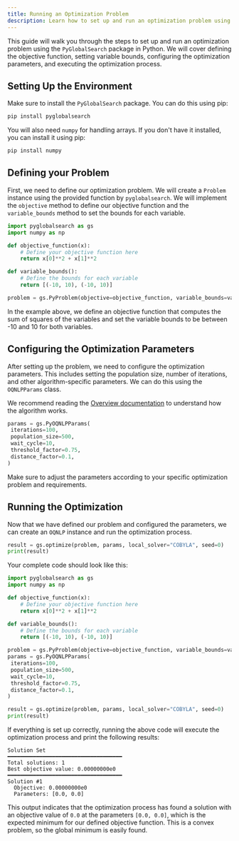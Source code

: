 ```yaml
---
title: Running an Optimization Problem
description: Learn how to set up and run an optimization problem using PyGlobalSearch
---
```


This guide will walk you through the steps to set up and run an optimization problem using the
`PyGlobalSearch` package in Python. We will cover defining the objective function, setting variable bounds,
configuring the optimization parameters, and executing the optimization process.

## Setting Up the Environment

Make sure to install the `PyGlobalSearch` package. You can do this using pip:

```bash
pip install pyglobalsearch
```

You will also need `numpy` for handling arrays. If you don't have it installed, you can install it using pip:

```bash
pip install numpy
```

## Defining your Problem

First, we need to define our optimization problem. We will create a `Problem` instance using the provided function by `pyglobalsearch`. We will implement the `objective` method to define our objective function and the `variable_bounds` method to set the bounds for each variable.

```python
import pyglobalsearch as gs
import numpy as np

def objective_function(x):
    # Define your objective function here
    return x[0]**2 + x[1]**2

def variable_bounds():
    # Define the bounds for each variable
    return [(-10, 10), (-10, 10)]

problem = gs.PyProblem(objective=objective_function, variable_bounds=variable_bounds)
```

In the example above, we define an objective function that computes the sum of squares of the variables and set the variable bounds to be between -10 and 10 for both variables.

## Configuring the Optimization Parameters

After setting up the problem, we need to configure the optimization parameters. This includes setting the population size, number of iterations, and other algorithm-specific parameters. We can do this using the `OQNLPParams` class.

We recommend reading the [Overview documentation](../../getting-started/overview) to understand how the algorithm works.

```python
params = gs.PyOQNLPParams(
 iterations=100,
 population_size=500,
 wait_cycle=10,
 threshold_factor=0.75,
 distance_factor=0.1,
)
```

Make sure to adjust the parameters according to your specific optimization problem and requirements.

## Running the Optimization

Now that we have defined our problem and configured the parameters, we can create an `OQNLP` instance and run the optimization process.

```python
result = gs.optimize(problem, params, local_solver="COBYLA", seed=0)
print(result)
```

Your complete code should look like this:

```python
import pyglobalsearch as gs
import numpy as np

def objective_function(x):
    # Define your objective function here
    return x[0]**2 + x[1]**2

def variable_bounds():
    # Define the bounds for each variable
    return [(-10, 10), (-10, 10)]

problem = gs.PyProblem(objective=objective_function, variable_bounds=variable_bounds)
params = gs.PyOQNLPParams(
 iterations=100,
 population_size=500,
 wait_cycle=10,
 threshold_factor=0.75,
 distance_factor=0.1,
)

result = gs.optimize(problem, params, local_solver="COBYLA", seed=0)
print(result)
```

If everything is set up correctly, running the above code will execute the optimization process and print the following results:

```text
Solution Set
━━━━━━━━━━━━━━━━━━━━━━━━━━━━━━━━━━━━
Total solutions: 1
Best objective value: 0.00000000e0
━━━━━━━━━━━━━━━━━━━━━━━━━━━━━━━━━━━━
Solution #1
  Objective: 0.00000000e0
  Parameters: [0.0, 0.0]
```

This output indicates that the optimization process has found a solution with an objective value of `0.0` at the parameters `[0.0, 0.0]`, which is the expected minimum for our defined objective function. This is a convex problem, so the global minimum is easily found.
